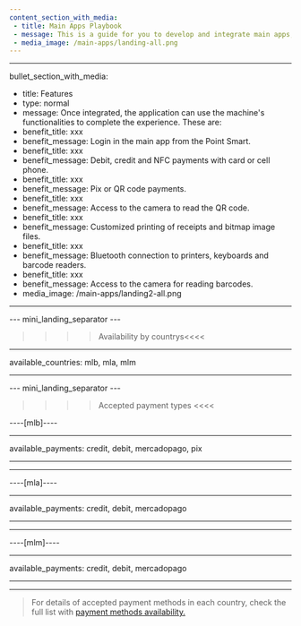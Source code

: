 ```yaml
---
content_section_with_media: 
 - title: Main Apps Playbook
 - message: This is a guide for you to develop and integrate main apps, business management applications that can be integrated with Point Smart. Browse the side menu to find the processes, requirements and guidelines, from the POS technical data sheet to the solution distribution. The material is constantly evolving, with new content being included.
 - media_image: /main-apps/landing-all.png
---
```


---
bullet_section_with_media: 
 - title: Features
 - type: normal
 - message: Once integrated, the application can use the machine's functionalities to complete the experience. These are:
 - benefit_title: xxx
 - benefit_message: Login in the main app from the Point Smart.
 - benefit_title: xxx
 - benefit_message: Debit, credit and NFC payments with card or cell phone.
 - benefit_title: xxx
 - benefit_message: Pix or QR code payments.
 - benefit_title: xxx
 - benefit_message: Access to the camera to read the QR code.
 - benefit_title: xxx
 - benefit_message: Customized printing of receipts and bitmap image files.
 - benefit_title: xxx
 - benefit_message: Bluetooth connection to printers, keyboards and barcode readers.
 - benefit_title: xxx
 - benefit_message: Access to the camera for reading barcodes.
 - media_image: /main-apps/landing2-all.png
---

--- mini_landing_separator ---

>>>> Availability by countrys<<<<
---
available_countries: mlb, mla, mlm

---

--- mini_landing_separator ---

>>>> Accepted payment types <<<<

----[mlb]----

---
available_payments: credit, debit, mercadopago, pix

---

------------

----[mla]---- 

---
available_payments: credit, debit, mercadopago

---
------------

----[mlm]---- 

---
available_payments: credit, debit, mercadopago

---
------------

> For details of accepted payment methods in each country, check the full list with [payment methods availability.](/developers/en/docs/sales-processing/payment-methods)